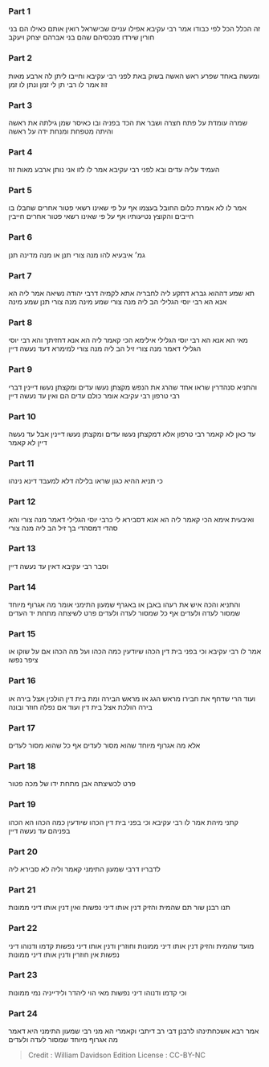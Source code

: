 
### Part 1
זה הכלל הכל לפי כבודו אמר רבי עקיבא אפילו עניים שבישראל רואין אותם כאילו הם בני חורין שירדו מנכסיהם שהם בני אברהם יצחק ויעקב 

### Part 2
ומעשה באחד שפרע ראש האשה בשוק באת לפני רבי עקיבא וחייבו ליתן לה ארבע מאות זוז אמר לו רבי תן לי זמן ונתן לו זמן 

### Part 3
שמרה עומדת על פתח חצרה ושבר את הכד בפניה ובו כאיסר שמן גילתה את ראשה והיתה מטפחת ומנחת ידה על ראשה 

### Part 4
העמיד עליה עדים ובא לפני רבי עקיבא אמר לו לזו אני נותן ארבע מאות זוז 

### Part 5
אמר לו לא אמרת כלום החובל בעצמו אף על פי שאינו רשאי פטור אחרים שחבלו בו חייבים והקוצץ נטיעותיו אף על פי שאינו רשאי פטור אחרים חייבין

### Part 6
גמ׳ איבעיא להו מנה צורי תנן או מנה מדינה תנן 

### Part 7
תא שמע דההוא גברא דתקע ליה לחבריה אתא לקמיה דרבי יהודה נשיאה אמר ליה הא אנא הא רבי יוסי הגלילי הב ליה מנה צורי שמע מינה מנה צורי תנן שמע מינה 

### Part 8
מאי הא אנא הא רבי יוסי הגלילי אילימא הכי קאמר ליה הא אנא דחזיתך והא רבי יוסי הגלילי דאמר מנה צורי זיל הב ליה מנה צורי למימרא דעד נעשה דיין 

### Part 9
והתניא סנהדרין שראו אחד שהרג את הנפש מקצתן נעשו עדים ומקצתן נעשו דיינין דברי רבי טרפון רבי עקיבא אומר כולם עדים הם ואין עד נעשה דיין 

### Part 10
עד כאן לא קאמר רבי טרפון אלא דמקצתן נעשו עדים ומקצתן נעשו דיינין אבל עד נעשה דיין לא קאמר 

### Part 11
כי תניא ההיא כגון שראו בלילה דלא למעבד דינא נינהו 

### Part 12
ואיבעית אימא הכי קאמר ליה הא אנא דסבירא לי כרבי יוסי הגלילי דאמר מנה צורי והא סהדי דמסהדי בך זיל הב ליה מנה צורי

### Part 13
וסבר רבי עקיבא דאין עד נעשה דיין 

### Part 14
והתניא והכה איש את רעהו באבן או באגרף שמעון התימני אומר מה אגרוף מיוחד שמסור לעדה ולעדים אף כל שמסור לעדה ולעדים פרט לשיצתה מתחת יד העדים 

### Part 15
אמר לו רבי עקיבא וכי בפני בית דין הכהו שיודעין כמה הכהו ועל מה הכהו אם על שוקו או ציפר נפשו

### Part 16
ועוד הרי שדחף את חבירו מראש הגג או מראש הבירה ומת בית דין הולכין אצל בירה או בירה הולכת אצל בית דין ועוד אם נפלה חוזר ובונה

### Part 17
אלא מה אגרוף מיוחד שהוא מסור לעדים אף כל שהוא מסור לעדים 

### Part 18
פרט לכשיצתה אבן מתחת ידו של מכה פטור 

### Part 19
קתני מיהת אמר לו רבי עקיבא וכי בפני בית דין הכהו שיודעין כמה הכהו הא הכהו בפניהם עד נעשה דיין 

### Part 20
לדבריו דרבי שמעון התימני קאמר וליה לא סבירא ליה

### Part 21
תנו רבנן שור תם שהמית והזיק דנין אותו דיני נפשות ואין דנין אותו דיני ממונות 

### Part 22
מועד שהמית והזיק דנין אותו דיני ממונות וחוזרין ודנין אותו דיני נפשות קדמו ודנוהו דיני נפשות אין חוזרין ודנין אותו דיני ממונות

### Part 23
וכי קדמו ודנוהו דיני נפשות מאי הוי ליהדר ולידייניה נמי ממונות 

### Part 24
אמר רבא אשכחתינהו לרבנן דבי רב דיתבי וקאמרי הא מני רבי שמעון התימני היא דאמר מה אגרוף מיוחד שמסור לעדה ולעדים

>Credit : William Davidson Edition
>License : CC-BY-NC